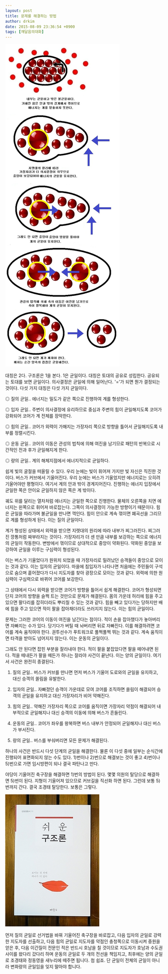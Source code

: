 ```yaml
---
layout: post
title: 문제를 해결하는 방법
author: drkim
date: 2015-08-09 23:36:54 +0900
tags: [깨달음의대화]
---
```


![](/files/attach/images/198/157/613/5.jpg)   


  


      
대칭은 2다. 구조론은 1을 본다. 1은 균일이다. 대칭은 토대의 공유로 성립한다. 공유되는 토대를 보면 균일이다. 의사결정은 균일에 의해 일어난다. '='가 되면 뭔가 결정되는 것이다. 다섯 가지 대칭은 다섯 가지 균일이다. 

  


◎ 질의 균일.. 에너지는 밀도가 같은 쪽으로 진행하여 계를 형성한다.

◎ 입자 균일.. 주변이 의사결정에 유리하므로 중심과 주변의 힘이 균일해지도록 코어가 강화되어 코어가 계 전체를 장악한다.

◎ 힘의 균일.. 코어가 외력이 가해지는 가장자리 쪽으로 방향을 틀어서 균일해지도록 내부를 정렬시킨다.

◎ 운동 균일.. 코어의 이동은 관성의 법칙에 의해 여진을 남기므로 패턴의 반복으로 시간적인 전과 후가 균일해지게 한다.

◎ 량의 균일.. 계의 해체지점에서 에너지적으로 균일하다. 

  


쉽게 빛의 굴절을 떠올릴 수 있다. 우리 눈에는 빛이 휘어져 가지만 빛 자신은 직진한 것이다. 버스가 커브에서 기울어진다. 우리 눈에는 버스가 기울었지만 에너지로는 오히려 기울어야만 평형이다. 여기서 계의 안과 밖이 경계지어진다. 진행하는 에너지 입장에서 균일한 쪽은 안이요 균일하지 않은 쪽은 계 밖이다. 

  


궤도 위를 달리는 열차처럼 에너지는 균일한 쪽으로 진행한다. 물체의 오른쪽을 치면 에너지는 왼쪽으로 휘어져 바로잡는다. 그쪽이 의사결정이 가능한 방향이기 때문이다. 힘은 균일을 따라가며 불균일을 만나면 꺽인다. 힘이 안으로 계속 꺾이면 폐곡선을 그리므로 계를 형성하게 된다. 이는 질의 균일이다. 

  


계가 형성된 상태에서 외력을 받으면 지렛대의 원리에 따라 내부가 찌그러진다. 찌그러진 깡통처럼 짜부라지는 것이다. 가장자리가 더 센 만큼 내부를 보강하는 쪽으로 에너지의 균일이 작동한다. 변방에서 꺾이므로 상대적으로 중앙이 약화된다. 약화된 중앙을 보강하여 균일을 이루는 구심력이 형성된다. 

  


이는 버스가 기울었다가 원위치 되었을 때 가장자리로 밀려났던 승객들이 중앙으로 모이는 것과 같다. 이는 입자의 균일이다. 마을에 침입자가 나타나면 처음에는 주민들이 구석으로 숨으며 흩어졌다가 다시 지도자를 찾아 광장으로 모이는 것과 같다. 외력에 의한 원심력이 구심력으로 바뀌어 코어를 보강한다. 

  


그 상태에서 다시 외력을 받으면 코어가 방향을 틀어서 쉽게 해결한다. 코어가 형성되면 단지 코어의 방향을 슬쩍 트는 것만으로 문제가 해결된다. 몸의 가운데 허리에 힘을 주고 있으면 팔다리를 잡히더라도 뿌리칠 수 있는 것과 같다. 힘을 빼고 있다가는 당하지만 배에 힘을 주고 있으면 적이 팔을 잡아채더라도 쓰러지지 않는다. 이는 힘의 균일이다.

  


문제는 그러한 코어의 이동이 여진을 남긴다는 점이다. 적이 손을 잡아챘다가 놓아버리면 자빠지는 수가 있다. 당기다가 버틸 때 놔버리면 뒤로 자빠진다. 이를 해결하려면 코어를 계속 움직여야 한다. 권투선수가 푸트워크로 풀쩍풀쩍 뛰는 것과 같다. 계속 움직이면 타격을 받아도 넘어지지 않는다. 이는 운동의 균일이다. 

  


그래도 안 된다면 잡힌 부분을 잘라내야 한다. 적이 팔을 붙잡았다면 팔을 떼어내면 된다. 적을 떼내든가 팔을 떼든가 하나는 잘라야 사건이 끝난다. 이는 양의 균일이다. 여기서 사건은 완전히 종결된다. 

  


1) 질의 균일.. 버스가 커브를 만나면 먼저 버스가 기울어 도로와의 균일을 유지하고, 대신 승객의 쏠림을 유발한다. 

  


2) 입자의 균일.. 자빠졌던 승객이 가운데로 모여 코어를 조직하면 쏠림이 해결되어 승객의 균일을 유지하고 대신 가장자리가 비어 약해진다. 

  


3) 힘의 균일.. 약해진 가장자리 쪽으로 코어를 움직이면 가장자리 약점이 해결되어 내부적으로 균일해지나 대신 승객의 이동에 의해 버스가 흔들린다. 

  


4) 운동의 균일.. 코어가 좌우를 왕복하면 버스 내부가 안정되어 균일해지나 대신 버스가 부서진다. 

  


5) 량의 균일.. 버스를 부숴버리면 모든 문제가 해결된다. 

  


하나의 사건은 반드시 다섯 단계의 균일을 해결한다. 물론 이 다섯 중에 일부는 순식간에 진행되어 표면화되지 않는 수도 있다. 1)번이나 2)번으로 해결보는 것이 좋고 4)번이나 5)번으로 가면 임시방편이 되나 결국 파탄나고 만다. 

  


야당이 기울어진 축구장을 해결하면 1)번의 방법이 된다. 몇몇 의원의 탈당으로 해결하면 5)번이 된다. 지형이 기울어져 있으므로 커브길을 직선화 하면 된다. 그런데 보통 5)번까지 간다. 결국 조경태 탈당한다. 보통은 그렇다. 

  



 ![](/files/attach/images/198/157/613/DSC01488.JPG) 

  


먼저 질의 균일로 선거법을 바꿔 기울어진 축구장을 바로잡고, 다음 입자의 균일로 강력한 지도자를 선출하고, 다음 힘의 균일로 지도자를 약점인 충청쪽으로 이동시켜 중원을 얻은 후, 다음 이간질이 전문인 적은 반드시 호남을 칠 것이므로 지도자가 호남과 수도권 사이를 왔다리 갔다리 하며 운동의 균일로 두 개의 전선을 책임지고, 최후에는 양의 균일로 조경태와 정동영을 새누리에 떼주면 됩니다. 첨 쉽죠. 단 균일이 전체의 균일이 아니라 변화량의 균일임을 잊지 말아야 합니다.